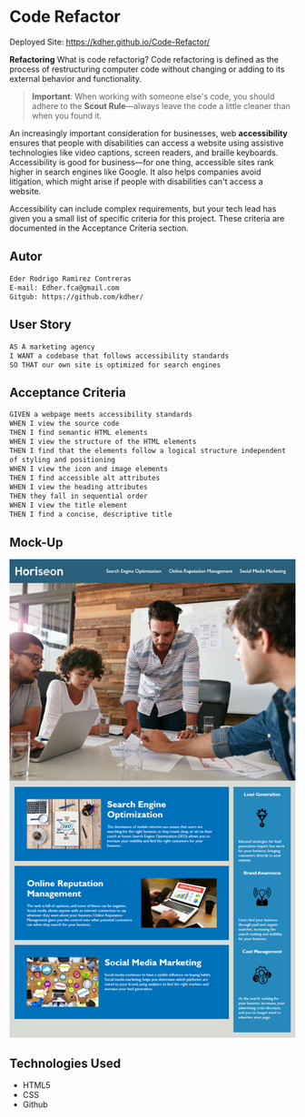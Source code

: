 # Code Refactor
Deployed Site:  https://kdher.github.io/Code-Refactor/

**Refactoring** What is code refactorig?
Code refactoring is defined as the process of restructuring computer code without changing or adding to its external behavior and functionality. 

> **Important**: When working with someone else's code, you should adhere to the **Scout Rule**&mdash;always leave the code a little cleaner than when you found it.

An increasingly important consideration for businesses, web **accessibility** ensures that people with disabilities can access a website using assistive technologies like video captions, screen readers, and braille keyboards. Accessibility is good for business&mdash;for one thing, accessible sites rank higher in search engines like Google. It also helps companies avoid litigation, which might arise if people with disabilities can't access a website.

Accessibility can include complex requirements, but your tech lead has given you a small list of specific criteria for this project. These criteria are documented in the Acceptance Criteria section.


## Autor 
```
Eder Rodrigo Ramirez Contreras 
E-mail: Edher.fca@gmail.com
Gitgub: https://github.com/kdher/
```
## User Story

```
AS A marketing agency
I WANT a codebase that follows accessibility standards
SO THAT our own site is optimized for search engines
```
## Acceptance Criteria

```
GIVEN a webpage meets accessibility standards
WHEN I view the source code
THEN I find semantic HTML elements
WHEN I view the structure of the HTML elements
THEN I find that the elements follow a logical structure independent of styling and positioning
WHEN I view the icon and image elements
THEN I find accessible alt attributes
WHEN I view the heading attributes
THEN they fall in sequential order
WHEN I view the title element
THEN I find a concise, descriptive title
 ```

## Mock-Up

![Image text](Assets/images/01-html-css-git-homework-demo.png)

## Technologies Used

 - HTML5
 - CSS
 - Github
